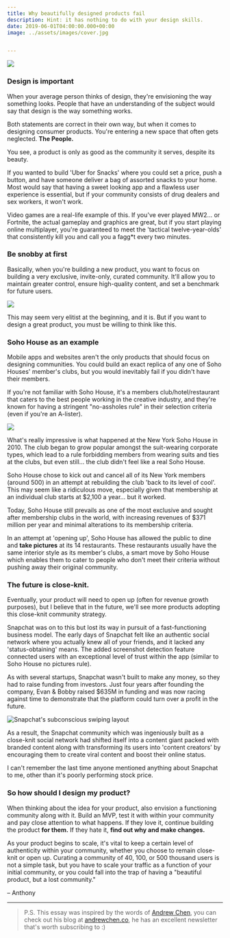 ```yaml
---
title: Why beautifully designed products fail
description: Hint: it has nothing to do with your design skills.
date: 2019-06-01T04:00:00.000+00:00
image: ../assets/images/cover.jpg


---
```

![](https://media0.giphy.com/media/f1NTdkdbG4XzW/giphy.gif?cid=790b76115cf2458d44494f566bab5717&rid=giphy.gif)

### Design is important

When your average person thinks of design, they're envisioning the way something looks. People that have an understanding of the subject would say that design is the way something works.

Both statements are correct in their own way, but when it comes to designing consumer products. You're entering a new space that often gets neglected. **The People.**

You see, a product is only as good as the community it serves, despite its beauty.

If you wanted to build 'Uber for Snacks' where you could set a price, push a button, and have someone deliver a bag of assorted snacks to your home. Most would say that having a sweet looking app and a flawless user experience is essential, but if your community consists of drug dealers and sex workers, it won't work.

Video games are a real-life example of this. If you've ever played MW2... or Fortnite, the actual gameplay and graphics are great, but if you start playing online multiplayer, you're guaranteed to meet the 'tactical twelve-year-olds' that consistently kill you and call you a fagg*t every two minutes.

### Be snobby at first

Basically, when you're building a new product, you want to focus on building a very exclusive, invite-only, curated community. It'll allow you to maintain greater control, ensure high-quality content, and set a benchmark for future users.

![](https://media2.giphy.com/media/xT1R9YYeCajBym9Gfu/giphy.gif?cid=790b76115cf2a25a594a706149943706&rid=giphy.gif)

This may seem very elitist at the beginning, and it is. But if you want to design a great product, you must be willing to think like this.

### Soho House as an example

Mobile apps and websites aren't the only products that should focus on designing communities. You could build an exact replica of any one of Soho Houses' member's clubs, but you would inevitably fail if you didn't have their members.

If you're not familiar with Soho House, it's a members club/hotel/restaurant that caters to the best people working in the creative industry, and they're known for having a stringent "no-assholes rule" in their selection criteria (even if you're an A-lister).

![](https://cdn1.thr.com/sites/default/files/2016/05/soho_house_malibu_terrace_rendering.jpg)

What's really impressive is what happened at the New York Soho House in 2010. The club began to grow popular amongst the suit-wearing corporate types, which lead to a rule forbidding members from wearing suits and ties at the clubs, but even still... the club didn't feel like a real Soho House.

Soho House chose to kick out and cancel all of its New York members (around 500) in an attempt at rebuilding the club 'back to its level of cool'. This may seem like a ridiculous move, especially given that membership at an individual club starts at $2,100 a year... but it worked.

Today, Soho House still prevails as one of the most exclusive and sought after membership clubs in the world, with increasing revenues of $371 million per year and minimal alterations to its membership criteria.

In an attempt at 'opening up', Soho House has allowed the public to dine and **take pictures** at its 14 restaurants. These restaurants usually have the same interior style as its member's clubs, a smart move by Soho House which enables them to cater to people who don't meet their criteria without pushing away their original community.

### The future is close-knit.

Eventually, your product will need to open up (often for revenue growth purposes), but I believe that in the future, we'll see more products adopting this close-knit community strategy.

Snapchat was on to this but lost its way in pursuit of a fast-functioning business model. The early days of Snapchat felt like an authentic social network where you actually knew all of your friends, and it lacked any 'status-obtaining' means. The added screenshot detection feature connected users with an exceptional level of trust within the app (similar to Soho House no pictures rule).

As with several startups, Snapchat wasn't built to make any money, so they had to raise funding from investors. Just four years after founding the company, Evan & Bobby raised $635M in funding and was now racing against time to demonstrate that the platform could turn over a profit in the future.

![](https://media2.giphy.com/media/3o7aDd4hAEcciOzcVW/giphy.gif?cid=790b76115cf29eca4537344e49d0b302&rid=giphy.gif "Snapchat's subconscious swiping layout")

As a result, the Snapchat community which was ingeniously built as a close-knit social network had shifted itself into a content giant packed with branded content along with transforming its users into 'content creators' by encouraging them to create viral content and boost their online status.

I can't remember the last time anyone mentioned anything about Snapchat to me, other than it's poorly performing stock price.

### So how should I design my product?

When thinking about the idea for your product, also envision a functioning community along with it. Build an MVP, test it with within your community and pay close attention to what happens. If they love it, continue building the product **for them.** If they hate it, **find out why and make changes.**

As your product begins to scale, it's vital to keep a certain level of authenticity within your community, whether you choose to remain close-knit or open up. Curating a community of 40, 100, or 500 thousand users is not a simple task, but you have to scale your traffic as a function of your initial community, or you could fall into the trap of having a "beautiful product, but a lost community."

– Anthony

***

> P.S. This essay was inspired by the words of [Andrew Chen](http://twitter.com/andrewchen/ "Andrew Chen"), you can check out his blog at [andrewchen.co](httpshttps://andrewchen.co/ "andrewchen.co"), he has an excellent newsletter that's worth subscribing to :)
